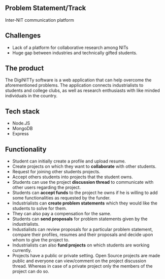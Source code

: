 ## Problem Statement/Track
Inter-NIT communication platform

## Challenges
- Lack of a platform for collaborative research among NITs
- Huge gap between industries and technically gifted students.

## The product
The DigiNITTy software is a web application that can help overcome the aforementioned problems. The application connects industrialists to students and college clubs, as well as research enthusiasts with like minded individuals in the country.

## Tech stack
- Node.JS
- MongoDB
- Express

## Functionality

- Student can initially create a profile and upload resume.
- Create projects on which they want to **collaborate** with other students.
- Request for joining other students projects.
- Accept others students into projects that the student owns.
- Students can use the project **discussion thread** to communicate with other users regarding the project.
- Students can **accept funds** to the project he owns if he is willing to add some functionalities as requested by the funder.
- Industrialists can **create problem statements** which they would like the students to solve for them.
- They can also pay a compensation for the same.
- Students can **send proposals** for problem statements given by the industrialists.
- Industialists can review proposals for a particular problem statement, compare their profiles, resumes and their proposals and decide upon whom to give the project to.
- Industrialists can also **fund projects** on which students are working currently.
- Projects have a public or private setting. Open Source projects are made public and everyone can view/comment on the project discussion thread. Whereas in case of a private project only the members of the project can do so.

